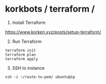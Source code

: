 # korkbots / terraform /

1. Install Terraform

https://www.korken.xyz/posts/setup-terraform/

2. Run Terraform

```
terraform init
terraform plan
terraform apply
```

3. SSH to instance

```
ssh -i ~/route-to-pem/ ubuntu@ip
```